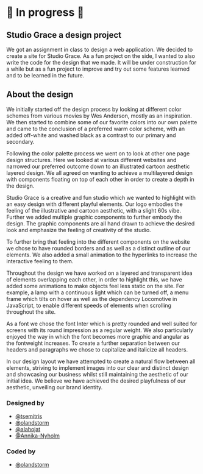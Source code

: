 # 🦺 In progress 🔨

## Studio Grace a design project

We got an assignment in class to design a web application. We decided to create a site for Studio Grace.
As a fun project on the side, I wanted to also write the code for the design that we made. It will be under construction for a while but as a fun project to improve and try out some features learned and to be learned in the future.

## About the design

We initially started off the design process by looking at different color schemes from various movies by Wes Anderson, mostly as an inspiration. We then started to combine some of our favorite colors into our own palette and came to the conclusion of a preferred warm color scheme, with an added off-white and washed black as a contrast to our primary and secondary.

Following the color palette process we went on to look at other one page design structures. Here we looked at various different websites and narrowed our preferred outcome down to an illustrated cartoon aesthetic layered design. We all agreed on wanting to achieve a multilayered design with components floating on top of each other in order to create a depth in the design.

Studio Grace is a creative and fun studio which we wanted to highlight with an easy design with different playful elements. Our logo embodies the feeling of the illustrative and cartoon aesthetic, with a slight 60s vibe. Further we added multiple graphic components to further embody the design. The graphic components are all hand drawn to achieve the desired look and emphasize the feeling of creativity of the studio.

To further bring that feeling into the different components on the website we chose to have rounded borders and as well as a distinct outline of our elements. We also added a small animation to the hyperlinks to increase the interactive feeling to them.

Throughout the design we have worked on a layered and transparent idea of elements overlapping each other, in order to highlight this, we have added some animations to make objects feel less static on the site. For example, a lamp with a continuous light which can be turned off, a menu frame which tilts on hover as well as the dependency Locomotive in JavaScript, to enable different speeds of elements when scrolling throughout the site.

As a font we chose the font Inter which is pretty rounded and well suited for screens with its round impression as a regular weight. We also particularly enjoyed the way in which the font becomes more graphic and angular as the fontweight increases. To create a further separation between our headers and paragraphs we chose to capitalize and italicize all headers.

In our design layout we have attempted to create a natural flow between all elements, striving to implement images into our clear and distinct design and showcasing our business whilst still maintaining the aesthetic of our initial idea. We believe we have achieved the desired playfulness of our aesthetic, unveiling our brand identity.

### Designed by

- [@tsemitris](https://github.com/tsemitris)
- [@olandstorm](https://github.com/olandstorm)
- [@alahojat](https://www.github.com/alahojat)
- [@Annika-Nyholm](https://github.com/Annika-Nyholm)

### Coded by

- [@olandstorm](https://github.com/olandstorm)
